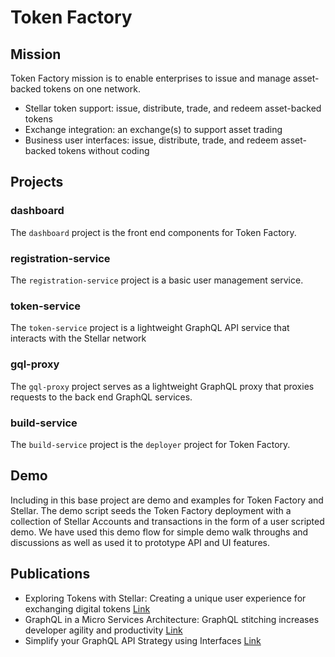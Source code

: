 # Token Factory

## Mission

Token Factory mission is to enable enterprises to issue and manage asset-backed tokens on one network.

- Stellar token support: issue, distribute, trade, and redeem asset-backed tokens
- Exchange integration: an exchange(s) to support asset trading
- Business user interfaces: issue, distribute, trade, and redeem asset-backed tokens without coding

## Projects
### dashboard
The `dashboard` project is the front end components for Token Factory.
### registration-service
The `registration-service` project is a basic user management service.
### token-service
The `token-service` project is a lightweight GraphQL API service that interacts with the Stellar network
### gql-proxy
The `gql-proxy` project serves as a lightweight GraphQL proxy that proxies requests to the back end GraphQL services.
### build-service
The `build-service` project is the `deployer` project for Token Factory.


## Demo
Including in this base project are demo and examples for Token Factory and Stellar.    The demo script seeds the Token Factory deployment with a collection of Stellar Accounts and transactions in the form of a user scripted demo.   We have used this demo flow for simple demo walk throughs and discussions as well as used it to prototype API and UI features.

## Publications
- Exploring Tokens with Stellar: Creating a unique user experience for exchanging digital tokens [Link](https://itnext.io/exploring-tokens-with-stellar-291172208639)  
- GraphQL in a Micro Services Architecture: GraphQL stitching increases developer agility and productivity [Link](https://itnext.io/graphql-in-a-microservices-architecture-d17922b886eb)  
- Simplify your GraphQL API Strategy using Interfaces [Link](https://itnext.io/leveraging-graphql-schema-and-interfaces-4bfa9b72d6b2)  
